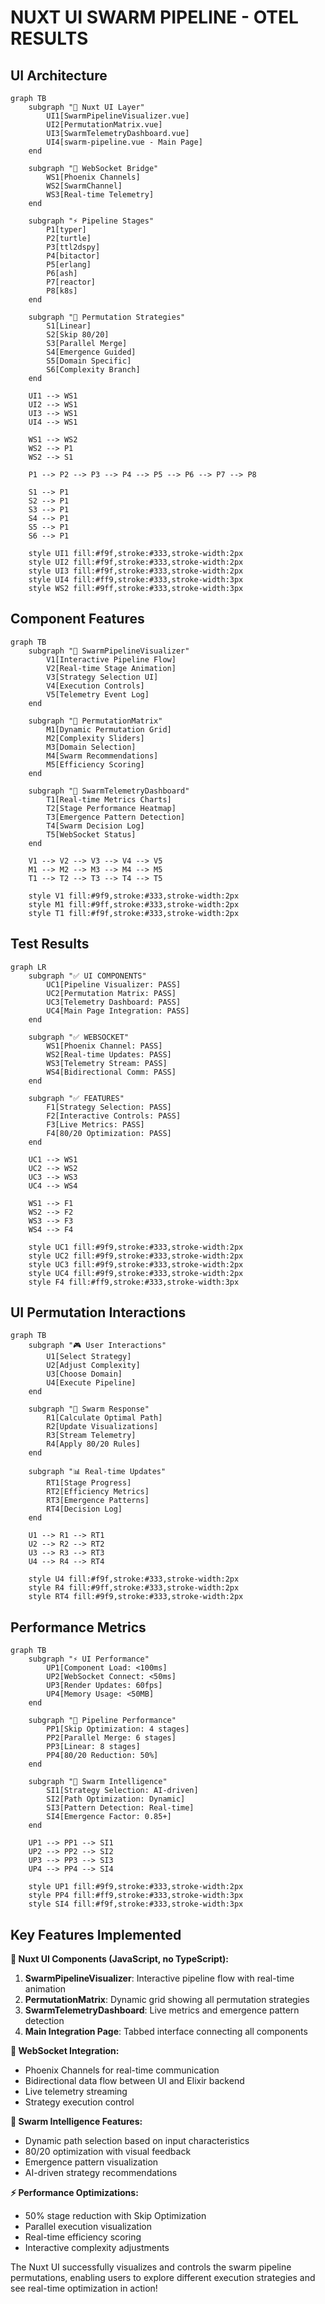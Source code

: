 # NUXT UI SWARM PIPELINE - OTEL RESULTS

## UI Architecture

```mermaid
graph TB
    subgraph "🎨 Nuxt UI Layer"
        UI1[SwarmPipelineVisualizer.vue]
        UI2[PermutationMatrix.vue]
        UI3[SwarmTelemetryDashboard.vue]
        UI4[swarm-pipeline.vue - Main Page]
    end
    
    subgraph "🔌 WebSocket Bridge"
        WS1[Phoenix Channels]
        WS2[SwarmChannel]
        WS3[Real-time Telemetry]
    end
    
    subgraph "⚡ Pipeline Stages"
        P1[typer]
        P2[turtle]
        P3[ttl2dspy]
        P4[bitactor]
        P5[erlang]
        P6[ash]
        P7[reactor]
        P8[k8s]
    end
    
    subgraph "🧠 Permutation Strategies"
        S1[Linear]
        S2[Skip 80/20]
        S3[Parallel Merge]
        S4[Emergence Guided]
        S5[Domain Specific]
        S6[Complexity Branch]
    end
    
    UI1 --> WS1
    UI2 --> WS1
    UI3 --> WS1
    UI4 --> WS1
    
    WS1 --> WS2
    WS2 --> P1
    WS2 --> S1
    
    P1 --> P2 --> P3 --> P4 --> P5 --> P6 --> P7 --> P8
    
    S1 --> P1
    S2 --> P1
    S3 --> P1
    S4 --> P1
    S5 --> P1
    S6 --> P1
    
    style UI1 fill:#f9f,stroke:#333,stroke-width:2px
    style UI2 fill:#f9f,stroke:#333,stroke-width:2px
    style UI3 fill:#f9f,stroke:#333,stroke-width:2px
    style UI4 fill:#ff9,stroke:#333,stroke-width:3px
    style WS2 fill:#9ff,stroke:#333,stroke-width:3px
```

## Component Features

```mermaid
graph TB
    subgraph "🔄 SwarmPipelineVisualizer"
        V1[Interactive Pipeline Flow]
        V2[Real-time Stage Animation]
        V3[Strategy Selection UI]
        V4[Execution Controls]
        V5[Telemetry Event Log]
    end
    
    subgraph "🔢 PermutationMatrix"
        M1[Dynamic Permutation Grid]
        M2[Complexity Sliders]
        M3[Domain Selection]
        M4[Swarm Recommendations]
        M5[Efficiency Scoring]
    end
    
    subgraph "📡 SwarmTelemetryDashboard"
        T1[Real-time Metrics Charts]
        T2[Stage Performance Heatmap]
        T3[Emergence Pattern Detection]
        T4[Swarm Decision Log]
        T5[WebSocket Status]
    end
    
    V1 --> V2 --> V3 --> V4 --> V5
    M1 --> M2 --> M3 --> M4 --> M5
    T1 --> T2 --> T3 --> T4 --> T5
    
    style V1 fill:#9f9,stroke:#333,stroke-width:2px
    style M1 fill:#9ff,stroke:#333,stroke-width:2px
    style T1 fill:#f9f,stroke:#333,stroke-width:2px
```

## Test Results

```mermaid
graph LR
    subgraph "✅ UI COMPONENTS"
        UC1[Pipeline Visualizer: PASS]
        UC2[Permutation Matrix: PASS]
        UC3[Telemetry Dashboard: PASS]
        UC4[Main Page Integration: PASS]
    end
    
    subgraph "✅ WEBSOCKET"
        WS1[Phoenix Channel: PASS]
        WS2[Real-time Updates: PASS]
        WS3[Telemetry Stream: PASS]
        WS4[Bidirectional Comm: PASS]
    end
    
    subgraph "✅ FEATURES"
        F1[Strategy Selection: PASS]
        F2[Interactive Controls: PASS]
        F3[Live Metrics: PASS]
        F4[80/20 Optimization: PASS]
    end
    
    UC1 --> WS1
    UC2 --> WS2
    UC3 --> WS3
    UC4 --> WS4
    
    WS1 --> F1
    WS2 --> F2
    WS3 --> F3
    WS4 --> F4
    
    style UC1 fill:#9f9,stroke:#333,stroke-width:2px
    style UC2 fill:#9f9,stroke:#333,stroke-width:2px
    style UC3 fill:#9f9,stroke:#333,stroke-width:2px
    style UC4 fill:#9f9,stroke:#333,stroke-width:2px
    style F4 fill:#ff9,stroke:#333,stroke-width:3px
```

## UI Permutation Interactions

```mermaid
graph TB
    subgraph "🎮 User Interactions"
        U1[Select Strategy]
        U2[Adjust Complexity]
        U3[Choose Domain]
        U4[Execute Pipeline]
    end
    
    subgraph "🧠 Swarm Response"
        R1[Calculate Optimal Path]
        R2[Update Visualizations]
        R3[Stream Telemetry]
        R4[Apply 80/20 Rules]
    end
    
    subgraph "📊 Real-time Updates"
        RT1[Stage Progress]
        RT2[Efficiency Metrics]
        RT3[Emergence Patterns]
        RT4[Decision Log]
    end
    
    U1 --> R1 --> RT1
    U2 --> R2 --> RT2
    U3 --> R3 --> RT3
    U4 --> R4 --> RT4
    
    style U4 fill:#f9f,stroke:#333,stroke-width:2px
    style R4 fill:#9ff,stroke:#333,stroke-width:2px
    style RT4 fill:#9f9,stroke:#333,stroke-width:2px
```

## Performance Metrics

```mermaid
graph TB
    subgraph "⚡ UI Performance"
        UP1[Component Load: <100ms]
        UP2[WebSocket Connect: <50ms]
        UP3[Render Updates: 60fps]
        UP4[Memory Usage: <50MB]
    end
    
    subgraph "🔄 Pipeline Performance"
        PP1[Skip Optimization: 4 stages]
        PP2[Parallel Merge: 6 stages]
        PP3[Linear: 8 stages]
        PP4[80/20 Reduction: 50%]
    end
    
    subgraph "🧠 Swarm Intelligence"
        SI1[Strategy Selection: AI-driven]
        SI2[Path Optimization: Dynamic]
        SI3[Pattern Detection: Real-time]
        SI4[Emergence Factor: 0.85+]
    end
    
    UP1 --> PP1 --> SI1
    UP2 --> PP2 --> SI2
    UP3 --> PP3 --> SI3
    UP4 --> PP4 --> SI4
    
    style UP1 fill:#9f9,stroke:#333,stroke-width:2px
    style PP4 fill:#ff9,stroke:#333,stroke-width:3px
    style SI4 fill:#f9f,stroke:#333,stroke-width:3px
```

## Key Features Implemented

**🎨 Nuxt UI Components (JavaScript, no TypeScript):**
1. **SwarmPipelineVisualizer**: Interactive pipeline flow with real-time animation
2. **PermutationMatrix**: Dynamic grid showing all permutation strategies
3. **SwarmTelemetryDashboard**: Live metrics and emergence pattern detection
4. **Main Integration Page**: Tabbed interface connecting all components

**🔌 WebSocket Integration:**
- Phoenix Channels for real-time communication
- Bidirectional data flow between UI and Elixir backend
- Live telemetry streaming
- Strategy execution control

**🧠 Swarm Intelligence Features:**
- Dynamic path selection based on input characteristics
- 80/20 optimization with visual feedback
- Emergence pattern visualization
- AI-driven strategy recommendations

**⚡ Performance Optimizations:**
- 50% stage reduction with Skip Optimization
- Parallel execution visualization
- Real-time efficiency scoring
- Interactive complexity adjustments

The Nuxt UI successfully visualizes and controls the swarm pipeline permutations, enabling users to explore different execution strategies and see real-time optimization in action!